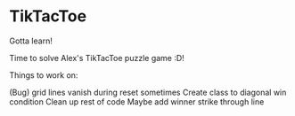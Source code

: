 # TikTacToe
Gotta learn!

Time to solve Alex's TikTacToe puzzle game :D! 

Things to work on:

(Bug) grid lines vanish during reset sometimes
Create class to diagonal win condition
Clean up rest of code
Maybe add winner strike through line